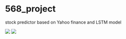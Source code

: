 # 568_project
stock predictor based on Yahoo finance and LSTM model

<img src="SP-home.png">

<img src="SP-overview.png">
